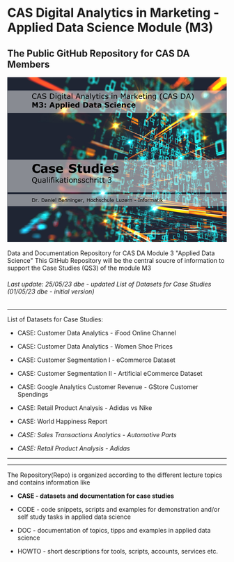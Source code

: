 CAS Digital Analytics in Marketing - Applied Data Science Module (M3)
====================================================================
## The Public GitHub Repository for CAS DA Members 

![Welcome](https://github.com/sawubona-gmbh/CAS-DA/blob/140f4b0f69480ab5dfd6f2bc17a7e0fefa4c935b/zImages/CAS-DA6_UseCases-Part%201_V1_Mai2023_DBenninger.png)

Data and Documentation Repository for CAS DA Module 3 "Applied Data Science" 
This GitHub Repository will be the central soucre of information to support the Case Studies (QS3) of the module M3

###### Last update: 25/05/23 dbe - updated List of Datasets for Case Studies (01/05/23 dbe - initial version)

---  
List of Datasets for Case Studies:  
+ CASE: Customer Data Analytics - iFood Online Channel 
+ CASE: Customer Data Analytics - Women Shoe Prices
+ CASE: Customer Segmentation I - eCommerce Dataset
+ CASE: Customer Segmentation II - Artificial eCommerce Dataset
+ CASE: Google Analytics Customer Revenue - GStore Customer Spendings
+ CASE: Retail Product Analysis - Adidas vs Nike
+ CASE: World Happiness Report

+ *CASE: Sales Transactions Analytics - Automotive Parts*
+ *CASE: Retail Product Analysis - Adidas*  

---  
---  
The Repository(Repo) is organized according to the different lecture topics and contains information like

* **CASE - datasets and documentation for case studies**  

* CODE - code snippets, scripts and examples for demonstration and/or self study tasks in applied data science
* DOC - documentation of topics, tipps and examples in applied data science
* HOWTO - short descriptions for tools, scripts, accounts, services etc.
